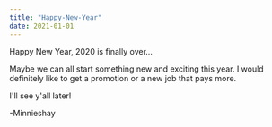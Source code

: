 ```yaml
---
title: "Happy-New-Year"
date: 2021-01-01
---
```


Happy New Year, 2020 is finally over...

Maybe we can all start something new and exciting this year. I would definitely like to get a promotion or a new job that pays more.

I'll see y'all later!

-Minnieshay
